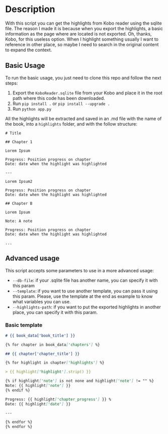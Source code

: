 # Description

With this script you can get the highlights from Kobo reader using the sqlite file. The reason I made it is because when you export the highlights, a basic information as the page where are located is not exported. Oh, thanks, Kobo, for this useless option. When I highlight something usually I want to reference in other place, so maybe I need to search in the original content to expand the context.

## Basic Usage

To run the basic usage, you just need to clone this repo and follow the next steps:

1. Export the `KoboReader.sqlite` file from your Kobo and place it in the root path where this code has been downloaded.
2. Run `pip install .` or `pip install --upgrade .`
3. Run `python app.py`

All the highlights will be extracted and saved in an .md file with the name of the book, into a `highlights` folder, and with the follow structure:

```
# Title

## Chapter 1

Lorem Ipsum

Progress: Position progress on chapter
Date: date when the highlight was highlighted

---

Lorem Ipsum2

Progress: Position progress on chapter
Date: date when the highlight was highlighted

## Chapter B

Lorem Ipsum

Note: A note 

Progress: Position progress on chapter
Date: date when the highlight was highlighted

...
```
## Advanced usage
This script accepts some parameters to use in a more advanced usage:

- `--db-file`: if your .sqlite file has another name, you can specify it with this param
- `--template`: if you want to use another template, you can pass it using this param. Please, use the template at the end as example to know what variables you can use.
- `--highlights-path`: if you want to put the exported highlights in another place, you can specify it with this param.

### Basic template
```md
# {{ book_data['book_title'] }}

{% for chapter in book_data['chapters'] %}

## {{ chapter['chapter_title'] }}

{% for highlight in chapter['highlights'] %}

> {{ highlight['highlight'].strip() }}

{% if highlight['note'] is not none and highlight['note'] != "" %}
Note: {{ highlight['note'] }}
{% endif %}

Progress: {{ highlight['chapter_progress'] }} %
Date: {{ highlight['date'] }}

---

{% endfor %}
{% endfor %}
```